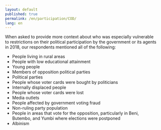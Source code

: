 ```yaml
---
layout: default
published: true
permalink: /en/participation/COD/
lang: en
---
```


When asked to provide more context about who was especially vulnerable to restrictions on their political participation by the government or its agents in 2018, our respondents mentioned all of the following:
-	People living in rural areas
-	People with low educational attainment
-	Young people
-	Members of opposition political parties
-	Political parties
-	People whose voter cards were bought by politicians
-	Internally displaced people
-	People whose voter cards were lost
-	Media outlets
-	People affected by government voting fraud
-	Non-ruling party population
-	People in areas that vote for the opposition, particularly in Beni, Butembo, and Yumbi where elections were postponed
-	Albinism

